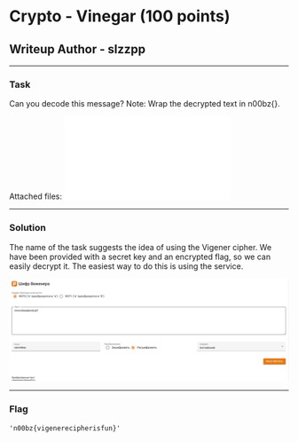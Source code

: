 # Crypto - Vinegar (100 points)
## Writeup Author - slzzpp

---
### Task
Can you decode this message? Note: Wrap the decrypted text in n00bz{}.

Attached files: ![enc.txt](assets/Crypto-Vinegar.txt)

---
### Solution
The name of the task suggests the idea of using the Vigener cipher. We have been provided with a secret key and an encrypted flag, so we can easily decrypt it. The easiest way to do this is using the service.

![img](assets/Crypto-Vinegar1.png)

---
### Flag

```
'n00bz{vigenerecipherisfun}'
```

